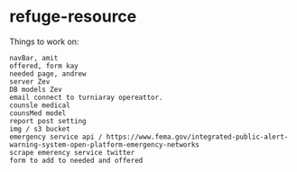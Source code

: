 # refuge-resource


Things to work on:

    
    navBar, amit
    offered, form kay
    needed page, andrew
    server Zev
    DB models Zev 
    email connect to turniaray opereattor. 
    counsle medical
    counsMed model
    report post setting
    img / s3 bucket
    emergency service api / https://www.fema.gov/integrated-public-alert-warning-system-open-platform-emergency-networks
    scrape emerency service twitter
    form to add to needed and offered
    
